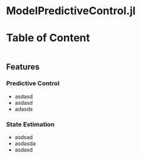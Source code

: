 # ModelPredictiveControl.jl

# Table of Content

```@contents
```

## Features

### Predictive Control

- asdasd
- asdasd
- adasds

### State Estimation

- asdsad
- asdasda
- asdasd